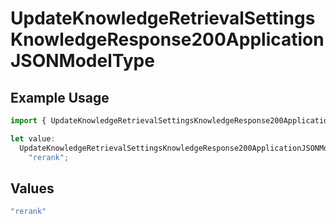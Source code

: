 # UpdateKnowledgeRetrievalSettingsKnowledgeResponse200ApplicationJSONModelType

## Example Usage

```typescript
import { UpdateKnowledgeRetrievalSettingsKnowledgeResponse200ApplicationJSONModelType } from "@orq-ai/node/models/operations";

let value:
  UpdateKnowledgeRetrievalSettingsKnowledgeResponse200ApplicationJSONModelType =
    "rerank";
```

## Values

```typescript
"rerank"
```
